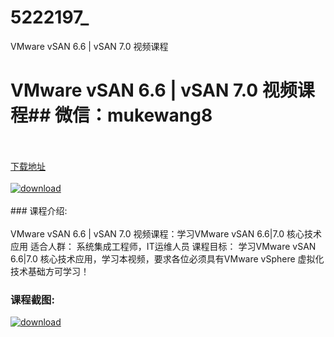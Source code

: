 # 5222197_
VMware vSAN 6.6 | vSAN 7.0 视频课程
# VMware vSAN 6.6 | vSAN 7.0 视频课程## 微信：mukewang8
<br/></br>[下载地址](http://www.36tz.cn/article/5222197 "下载地址")
<br/></br>[![download](http://36tz.cn/muke_img/2021_12_1-79-300x201.png "下载地址")](http://www.36tz.cn/article/5222197 "下载地址")
<br/></br>### 课程介绍:<br/></br>VMware vSAN 6.6 | vSAN 7.0 视频课程：学习VMware vSAN 6.6|7.0 核心技术应用
适合人群：
系统集成工程师，IT运维人员
课程目标：
学习VMware vSAN 6.6|7.0 核心技术应用，学习本视频，要求各位必须具有VMware vSphere 虚拟化技术基础方可学习！

### 课程截图:
[![download](http://36tz.cn/muke_img/2021_12_2-48.png "下载地址")](http://www.36tz.cn/article/5222197 "下载地址")
